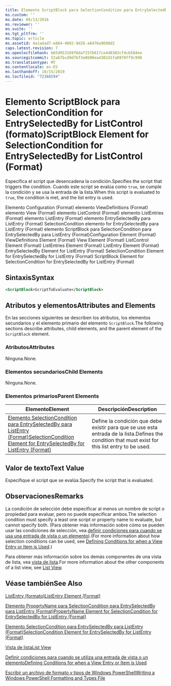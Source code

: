```yaml
---
title: Elemento ScriptBlock para SelectionCondition para EntrySelectedBy para ListControl (Format) | Microsoft Docs
ms.custom: ''
ms.date: 09/13/2016
ms.reviewer: ''
ms.suite: ''
ms.tgt_pltfrm: ''
ms.topic: article
ms.assetid: 4a1adad7-e864-4892-9d26-a6476a9698d2
caps.latest.revision: 7
ms.openlocfilehash: b65d953169f6daf15fb617ce4d0303cf4cb584ee
ms.sourcegitcommit: 52a67bcd9d7bf3e8600ea4302d1fa8970ff9c998
ms.translationtype: MT
ms.contentlocale: es-ES
ms.lasthandoff: 10/15/2019
ms.locfileid: "72368594"
---
```

# <a name="scriptblock-element-for-selectioncondition-for-entryselectedby-for-listcontrol-format"></a><span data-ttu-id="bc0dd-102">Elemento ScriptBlock para SelectionCondition for EntrySelectedBy for ListControl (formato)</span><span class="sxs-lookup"><span data-stu-id="bc0dd-102">ScriptBlock Element for SelectionCondition for EntrySelectedBy for ListControl (Format)</span></span>

<span data-ttu-id="bc0dd-103">Especifica el script que desencadena la condición.</span><span class="sxs-lookup"><span data-stu-id="bc0dd-103">Specifies the script that triggers the condition.</span></span> <span data-ttu-id="bc0dd-104">Cuando este script se evalúa como `true`, se cumple la condición y se usa la entrada de la lista.</span><span class="sxs-lookup"><span data-stu-id="bc0dd-104">When this script is evaluated to `true`, the condition is met, and the list entry is used.</span></span>

<span data-ttu-id="bc0dd-105">Elemento Configuration (Format) elemento ViewDefinitions (Format) elemento View (Format) elemento ListControl (Format) elemento ListEntries (Format) elemento ListEntry (Format) elemento EntrySelectedBy para ListEntry (Format) SelectionCondition elemento for EntrySelectedBy para ListEntry (Format) elemento ScriptBlock para SelectionCondition para EntrySelectedBy para ListEntry (Format)</span><span class="sxs-lookup"><span data-stu-id="bc0dd-105">Configuration Element (Format) ViewDefinitions Element (Format) View Element (Format) ListControl Element (Format) ListEntries Element (Format) ListEntry Element (Format) EntrySelectedBy Element for ListEntry (Format) SelectionCondition Element for EntrySelectedBy for ListEntry (Format) ScriptBlock Element for SelectionCondition for EntrySelectedBy for ListEntry (Format)</span></span>

## <a name="syntax"></a><span data-ttu-id="bc0dd-106">Sintaxis</span><span class="sxs-lookup"><span data-stu-id="bc0dd-106">Syntax</span></span>

```xml
<ScriptBlock>ScriptToEvaluate</ScriptBlock>
```

## <a name="attributes-and-elements"></a><span data-ttu-id="bc0dd-107">Atributos y elementos</span><span class="sxs-lookup"><span data-stu-id="bc0dd-107">Attributes and Elements</span></span>

<span data-ttu-id="bc0dd-108">En las secciones siguientes se describen los atributos, los elementos secundarios y el elemento primario del elemento `ScriptBlock`.</span><span class="sxs-lookup"><span data-stu-id="bc0dd-108">The following sections describe attributes, child elements, and the parent element of the `ScriptBlock` element.</span></span>

### <a name="attributes"></a><span data-ttu-id="bc0dd-109">Atributos</span><span class="sxs-lookup"><span data-stu-id="bc0dd-109">Attributes</span></span>

<span data-ttu-id="bc0dd-110">Ninguna.</span><span class="sxs-lookup"><span data-stu-id="bc0dd-110">None.</span></span>

### <a name="child-elements"></a><span data-ttu-id="bc0dd-111">Elementos secundarios</span><span class="sxs-lookup"><span data-stu-id="bc0dd-111">Child Elements</span></span>

<span data-ttu-id="bc0dd-112">Ninguna.</span><span class="sxs-lookup"><span data-stu-id="bc0dd-112">None.</span></span>

### <a name="parent-elements"></a><span data-ttu-id="bc0dd-113">Elementos primarios</span><span class="sxs-lookup"><span data-stu-id="bc0dd-113">Parent Elements</span></span>

|<span data-ttu-id="bc0dd-114">Elemento</span><span class="sxs-lookup"><span data-stu-id="bc0dd-114">Element</span></span>|<span data-ttu-id="bc0dd-115">Descripción</span><span class="sxs-lookup"><span data-stu-id="bc0dd-115">Description</span></span>|
|-------------|-----------------|
|[<span data-ttu-id="bc0dd-116">Elemento SelectionCondition para EntrySelectedBy para ListEntry (Format)</span><span class="sxs-lookup"><span data-stu-id="bc0dd-116">SelectionCondition Element for EntrySelectedBy for ListEntry (Format)</span></span>](./selectioncondition-element-for-entryselectedby-for-listcontrol-format.md)|<span data-ttu-id="bc0dd-117">Define la condición que debe existir para que se use esta entrada de la lista.</span><span class="sxs-lookup"><span data-stu-id="bc0dd-117">Defines the condition that must exist for this list entry to be used.</span></span>|

## <a name="text-value"></a><span data-ttu-id="bc0dd-118">Valor de texto</span><span class="sxs-lookup"><span data-stu-id="bc0dd-118">Text Value</span></span>

<span data-ttu-id="bc0dd-119">Especifique el script que se evalúa.</span><span class="sxs-lookup"><span data-stu-id="bc0dd-119">Specify the script that is evaluated.</span></span>

## <a name="remarks"></a><span data-ttu-id="bc0dd-120">Observaciones</span><span class="sxs-lookup"><span data-stu-id="bc0dd-120">Remarks</span></span>

<span data-ttu-id="bc0dd-121">La condición de selección debe especificar al menos un nombre de script o propiedad para evaluar, pero no puede especificar ambos.</span><span class="sxs-lookup"><span data-stu-id="bc0dd-121">The selection condition must specify a least one script or property name to evaluate, but cannot specify both.</span></span> <span data-ttu-id="bc0dd-122">(Para obtener más información sobre cómo se pueden usar las condiciones de selección, vea [definir condiciones para cuando se usa una entrada de vista o un elemento](./defining-conditions-for-displaying-data.md)).</span><span class="sxs-lookup"><span data-stu-id="bc0dd-122">(For more information about how selection conditions can be used, see [Defining Conditions for when a View Entry or Item is Used](./defining-conditions-for-displaying-data.md).)</span></span>

<span data-ttu-id="bc0dd-123">Para obtener más información sobre los demás componentes de una vista de lista, vea [vista de lista](./creating-a-list-view.md).</span><span class="sxs-lookup"><span data-stu-id="bc0dd-123">For more information about the other components of a list view, see [List View](./creating-a-list-view.md).</span></span>

## <a name="see-also"></a><span data-ttu-id="bc0dd-124">Véase también</span><span class="sxs-lookup"><span data-stu-id="bc0dd-124">See Also</span></span>

[<span data-ttu-id="bc0dd-125">ListEntry (formato)</span><span class="sxs-lookup"><span data-stu-id="bc0dd-125">ListEntry Element (Format)</span></span>](./listentry-element-for-listcontrol-format.md)

[<span data-ttu-id="bc0dd-126">Elemento PropertyName para SelectionCondition para EntrySelectedBy para ListEntry (Format)</span><span class="sxs-lookup"><span data-stu-id="bc0dd-126">PropertyName Element for SelectionCondition for EntrySelectedBy for ListEntry (Format)</span></span>](./propertyname-element-for-selectioncondition-for-entryselectedby-for-listcontrol-format.md)

[<span data-ttu-id="bc0dd-127">Elemento SelectionCondition para EntrySelectedBy para ListEntry (Format)</span><span class="sxs-lookup"><span data-stu-id="bc0dd-127">SelectionCondition Element for EntrySelectedBy for ListEntry (Format)</span></span>](./selectioncondition-element-for-entryselectedby-for-listcontrol-format.md)

[<span data-ttu-id="bc0dd-128">Vista de lista</span><span class="sxs-lookup"><span data-stu-id="bc0dd-128">List View</span></span>](./creating-a-list-view.md)

[<span data-ttu-id="bc0dd-129">Definir condiciones para cuando se utiliza una entrada de vista o un elemento</span><span class="sxs-lookup"><span data-stu-id="bc0dd-129">Defining Conditions for when a View Entry or Item is Used</span></span>](./defining-conditions-for-displaying-data.md)

[<span data-ttu-id="bc0dd-130">Escribir un archivo de formato y tipos de Windows PowerShell</span><span class="sxs-lookup"><span data-stu-id="bc0dd-130">Writing a Windows PowerShell Formatting and Types File</span></span>](./writing-a-powershell-formatting-file.md)
